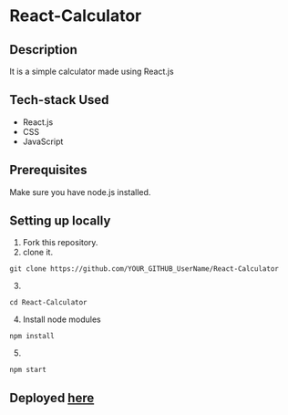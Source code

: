 # React-Calculator

## Description
It is a simple calculator made using React.js
## Tech-stack Used
- React.js
- CSS
- JavaScript

## Prerequisites

Make sure you have node.js installed.


## Setting up locally
1. Fork this repository.
2. clone it.
 ```
 git clone https://github.com/YOUR_GITHUB_UserName/React-Calculator
 ```
3. 
 ```
 cd React-Calculator
 ```
4. Install node modules
 ```
 npm install
 ```
5. 
 ```
 npm start
 ```
   

## Deployed [here](https://react-calculator-mukul.netlify.app/)


